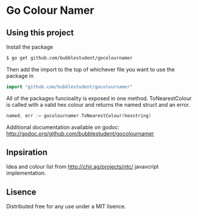 Go Colour Namer
=====================

## Using this project

Install the package

```bash
$ go get github.com/bubblestudent/gocolournamer
```

Then add the import to the top of whichever file you want to use the package in

```go
import "github.com/bubblestudent/gocolournamer"
```

All of the packages funcioality is exposed in one method. ToNearestColour is called with a valid hex colour and returns the named struct and an error.

```go
named, err := gocolournamer.ToNearestColour(hexstring)
```

Additional documentation available on godoc: http://godoc.org/github.com/bubblestudent/gocolournamer

## Inpsiration

Idea and colour list from http://chir.ag/projects/ntc/ javavcript implementation.

## Lisence

Distributed free for any use under a MIT lisence.